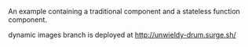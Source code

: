 An example containing a traditional component and a stateless function component. 

dynamic images branch is deployed at http://unwieldy-drum.surge.sh/
